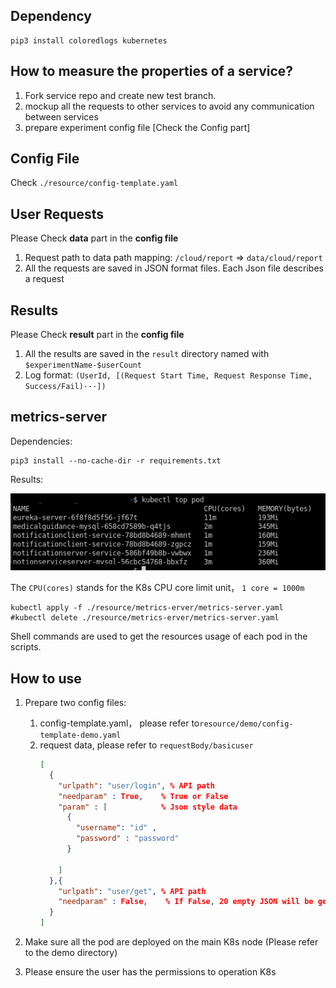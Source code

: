 ## Dependency

```shell
pip3 install coloredlogs kubernetes
```

## How to measure the properties of a service?

1. Fork service repo and create new test branch.
2. mockup all the requests to other services to avoid any communication between services
3. prepare experiment config file [Check the Config part]

## Config File

Check `./resource/config-template.yaml`

## User Requests
Please Check **data** part in the **config file**
1. Request path to data path mapping: `/cloud/report` => `data/cloud/report`
2. All the requests are saved in JSON format files. Each Json file describes a request

## Results

Please Check **result** part in the **config file**

1. All the results are saved in the `result` directory named with `$experimentName-$userCount`
2. Log format: `(UserId, [(Request Start Time, Request Response Time, Success/Fail)···])`


## metrics-server
Dependencies:
~~~shell script
pip3 install --no-cache-dir -r requirements.txt
~~~
Results:

![](./resource/metrics-server/cpuandmem.png)

The `CPU(cores)` stands for the K8s CPU core limit unit， `1 core = 1000m`
~~~shell script
kubectl apply -f ./resource/metrics-erver/metrics-server.yaml
#kubectl delete ./resource/metrics-erver/metrics-server.yaml
~~~
Shell commands are used to get the resources usage of each pod in the scripts.


## How to use
1. Prepare two config files:
    1. config-template.yaml， please refer to`resource/demo/config-template-demo.yaml`
    2. request data, please refer to `requestBody/basicuser`
        ~~~json
        [
          {
            "urlpath": "user/login", % API path
            "needparam" : True,    % True or False
            "param" : [            % Json style data 
              {
                "username": "id" ,
                "password" : "password"
              }
        
            ]
          },{
            "urlpath": "user/get", % API path
            "needparam" : False,    % If False, 20 empty JSON will be generated and used
          }
        ]
        ~~~

2. Make sure all the pod are deployed on the main K8s node (Please refer to the demo directory)
3. Please ensure the user has the permissions to operation K8s